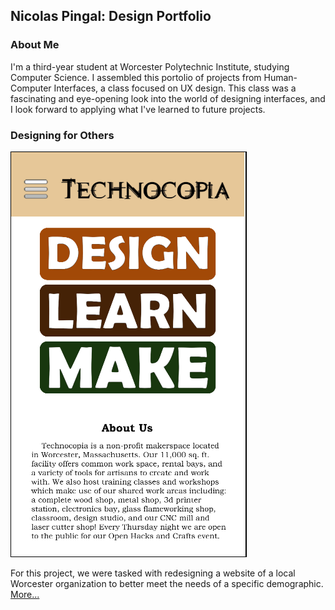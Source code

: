 ## Nicolas Pingal: Design Portfolio

<style>
.center {
  text-align: center;
}
</style>
### About Me
I'm a third-year student at Worcester Polytechnic Institute, studying Computer Science. I assembled this portolio of projects from Human-Computer Interfaces, a class focused on UX design. This class was a fascinating and eye-opening look into the world of designing interfaces, and I look forward to applying what I've learned to future projects.

<p align="center">
  <h3>Designing for Others</h3>
  <img src="/Project1.png">

  For this project, we were tasked with redesigning a website of a local Worcester organization to better meet the needs of a specific demographic. [More...](https://medium.com/@nicolas.pingal/designing-for-others-technocopia-for-high-school-students-174b71d7971f)
</p>


